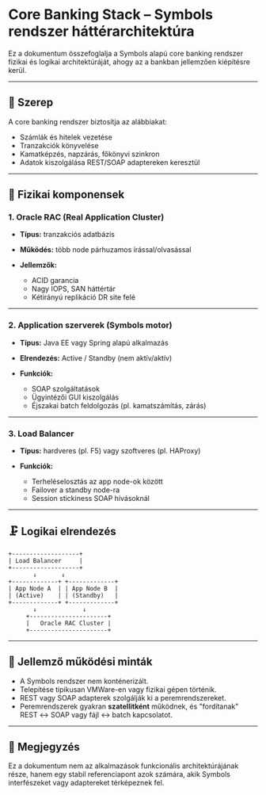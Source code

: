 # Core Banking Stack – Symbols rendszer háttérarchitektúra

Ez a dokumentum összefoglalja a Symbols alapú core banking rendszer fizikai és logikai architektúráját, ahogy az a bankban jellemzően kiépítésre kerül.

---

## 🌟 Szerep

A core banking rendszer biztosítja az alábbiakat:

* Számlák és hitelek vezetése
* Tranzakciók könyvelése
* Kamatképzés, napzárás, főkönyvi szinkron
* Adatok kiszolgálása REST/SOAP adaptereken keresztül

---

## 🧱 Fizikai komponensek

### 1. Oracle RAC (Real Application Cluster)

* **Típus:** tranzakciós adatbázis
* **Működés:** több node párhuzamos írással/olvasással
* **Jellemzők:**

  * ACID garancia
  * Nagy IOPS, SAN háttértár
  * Kétirányú replikáció DR site felé

---

### 2. Application szerverek (Symbols motor)

* **Típus:** Java EE vagy Spring alapú alkalmazás
* **Elrendezés:** Active / Standby (nem aktív/aktív)
* **Funkciók:**

  * SOAP szolgáltatások
  * Ügyintézői GUI kiszolgálás
  * Éjszakai batch feldolgozás (pl. kamatszámítás, zárás)

---

### 3. Load Balancer

* **Típus:** hardveres (pl. F5) vagy szoftveres (pl. HAProxy)
* **Funkciók:**

  * Terheléselosztás az app node-ok között
  * Failover a standby node-ra
  * Session stickiness SOAP hívásoknál

---

## 🗜️ Logikai elrendezés

```
+-------------------+
| Load Balancer     |
+-------------------+
       ↓       ↓
+-------------+ +-------------+
| App Node A  | | App Node B  |
| (Active)    | | (Standby)   |
+-------------+ +-------------+
       ↓             ↓
     +----------------------+
     |   Oracle RAC Cluster |
     +----------------------+
```

---

## 🧠 Jellemző működési minták

* A Symbols rendszer nem konténerizált.
* Telepítése tipikusan VMWare-en vagy fizikai gépen történik.
* REST vagy SOAP adapterek szolgálják ki a peremrendszereket.
* Peremrendszerek gyakran **szatellitként** működnek, és "fordítanak" REST ↔ SOAP vagy fájl ↔ batch kapcsolatot.

---

## 📌 Megjegyzés

Ez a dokumentum nem az alkalmazások funkcionális architektúrájának része, hanem egy stabil referenciapont azok számára, akik Symbols interfészeket vagy adaptereket térképeznek fel.
